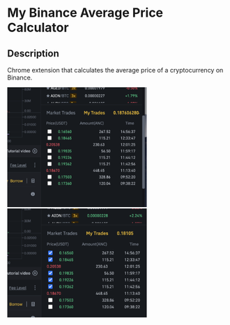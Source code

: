 # My Binance Average Price Calculator

## Description

Chrome extension that calculates the average price of a cryptocurrency on Binance.

<img width="320" src="./screenshot1.png" />
<img width="320" src="./screenshot2.png" />